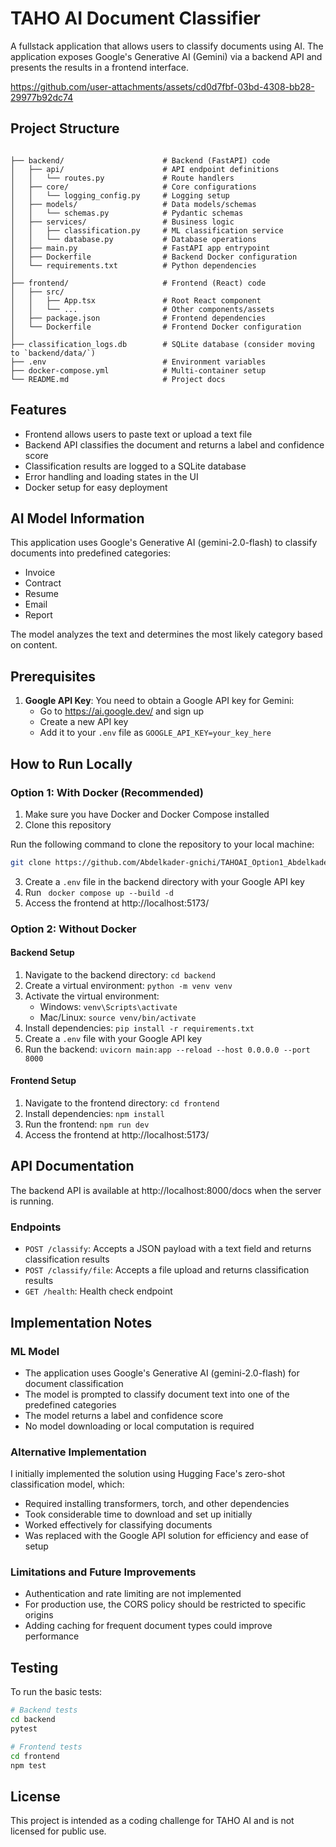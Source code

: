 # TAHO AI Document Classifier

A fullstack application that allows users to classify documents using AI. The application exposes Google's Generative AI (Gemini) via a backend API and presents the results in a frontend interface.



https://github.com/user-attachments/assets/cd0d7fbf-03bd-4308-bb28-29977b92dc74




## Project Structure
   
```

├── backend/                      # Backend (FastAPI) code
│   ├── api/                      # API endpoint definitions
│   │   └── routes.py             # Route handlers
│   ├── core/                     # Core configurations
│   │   └── logging_config.py     # Logging setup
│   ├── models/                   # Data models/schemas
│   │   └── schemas.py            # Pydantic schemas
│   ├── services/                 # Business logic
│   │   ├── classification.py     # ML classification service
│   │   └── database.py           # Database operations
│   ├── main.py                   # FastAPI app entrypoint
│   ├── Dockerfile                # Backend Docker configuration
│   └── requirements.txt          # Python dependencies
│
├── frontend/                     # Frontend (React) code
│   ├── src/                      
│   │   ├── App.tsx               # Root React component
│   │   └── ...                   # Other components/assets
│   ├── package.json              # Frontend dependencies
│   └── Dockerfile                # Frontend Docker configuration
│
├── classification_logs.db        # SQLite database (consider moving to `backend/data/`)
├── .env                          # Environment variables
├── docker-compose.yml            # Multi-container setup
└── README.md                     # Project docs
```

## Features

- Frontend allows users to paste text or upload a text file
- Backend API classifies the document and returns a label and confidence score
- Classification results are logged to a SQLite database
- Error handling and loading states in the UI
- Docker setup for easy deployment

## AI Model Information

This application uses Google's Generative AI (gemini-2.0-flash) to classify documents into predefined categories:
- Invoice
- Contract
- Resume
- Email
- Report

The model analyzes the text and determines the most likely category based on content.

## Prerequisites

1. **Google API Key**: You need to obtain a Google API key for Gemini:
   - Go to https://ai.google.dev/ and sign up
   - Create a new API key
   - Add it to your `.env` file as `GOOGLE_API_KEY=your_key_here`

## How to Run Locally

### Option 1: With Docker (Recommended)

1. Make sure you have Docker and Docker Compose installed
2. Clone this repository

Run the following command to clone the repository to your local machine:

```bash
git clone https://github.com/Abdelkader-gnichi/TAHOAI_Option1_Abdelkader_Gnichi.git

```
3. Create a `.env` file in the backend directory with your Google API key
4. Run ` docker compose up --build -d`
5. Access the frontend at http://localhost:5173/

### Option 2: Without Docker

#### Backend Setup

1. Navigate to the backend directory: `cd backend`
2. Create a virtual environment: `python -m venv venv`
3. Activate the virtual environment:
   - Windows: `venv\Scripts\activate`
   - Mac/Linux: `source venv/bin/activate`
4. Install dependencies: `pip install -r requirements.txt`
5. Create a `.env` file with your Google API key
6. Run the backend: `uvicorn main:app --reload --host 0.0.0.0 --port 8000`

#### Frontend Setup

1. Navigate to the frontend directory: `cd frontend`
2. Install dependencies: `npm install`
3. Run the frontend: `npm run dev`
4. Access the frontend at http://localhost:5173/

## API Documentation

The backend API is available at http://localhost:8000/docs when the server is running.

### Endpoints

- `POST /classify`: Accepts a JSON payload with a text field and returns classification results
- `POST /classify/file`: Accepts a file upload and returns classification results
- `GET /health`: Health check endpoint

## Implementation Notes

### ML Model

- The application uses Google's Generative AI (gemini-2.0-flash) for document classification
- The model is prompted to classify document text into one of the predefined categories
- The model returns a label and confidence score
- No model downloading or local computation is required

### Alternative Implementation

I initially implemented the solution using Hugging Face's zero-shot classification model, which:
- Required installing transformers, torch, and other dependencies
- Took considerable time to download and set up initially
- Worked effectively for classifying documents
- Was replaced with the Google API solution for efficiency and ease of setup

### Limitations and Future Improvements

- Authentication and rate limiting are not implemented
- For production use, the CORS policy should be restricted to specific origins
- Adding caching for frequent document types could improve performance


## Testing

To run the basic tests:

```bash
# Backend tests
cd backend
pytest

# Frontend tests
cd frontend
npm test
```

## License

This project is intended as a coding challenge for TAHO AI and is not licensed for public use.
